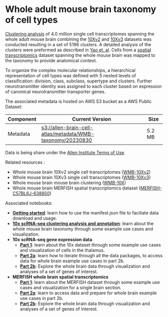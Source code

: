 # Whole adult mouse brain taxonomy of cell types

[Clustering analysis](WMB-10X.md) of 4.0 million single cell transcriptomes spanning the whole adult mouse brain combining the [10Xv2](WMB-10Xv2.md) and [10Xv3](WMB-10Xv3.md) datasets 
was conducted resulting in a set of 5196 clusters. A detailed analysis of the clusters were preformed as described in [Yao et. al](https://www.biorxiv.org/content/10.1101/2023.03.06.531121v1). Cells from a [spatial transcriptomics](MERFISH-C57BL6J-638850.md) dataset spanning the whole mouse brain was mapped to the taxonomy to provide anatomical context.

To organize the complex molecular relationships, a hierarchical representation of cell types was defined with 5 nested levels of classification: division, class, subclass, supertype and clusters.
Further neurotransmitter identity was assigned to each cluster based on expression of canonical neurotransmitter transporter genes.


The associated metadata is hosted on AWS S3 bucket as a AWS Public Dataset:

| Component | Current Version | Size |
|---|--|--|
| Metadata | [s3://allen-brain-cell-atlas/metadata/WMB-taxonomy/20230830](https://allen-brain-cell-atlas.s3.us-west-2.amazonaws.com/index.html#metadata/WMB-taxonomy/20230630/) | 5.2 MB |

Data is being share under the [Allen Institute Terms of Use](https://alleninstitute.org/terms-of-use/).

Related resources :
* Whole mouse brain 10Xv2 single cell transcriptomes ([WMB-10Xv2](WMB-10Xv2.md))
* Whole mouse brain 10Xv3 single cell transcriptomes ([WMB-10Xv3](WMB-10Xv3.md))
* Whole mouse brain mouse brain clustering ([WMB-10X](WMB-10X.md))
* Whole mouse brain MERFISH spatial transcriptomics dataset ([MERFISH-C57BL6J-638850](MERFISH-C57BL6J-638850.md))

Associated notebooks:
* [**Getting started**](../notebooks/getting_started.ipynb): learn how to use the manifest.json file to faciliate data download and usage.
* [**10x scRNA-seq clustering analysis and annotation**](../notebooks/cluster_annotation_tutorial.ipynb): learn about the whole mouse brain taxonomy through some example use cases and visualization.
* **10x scRNA-seq gene expression data**
  * [**Part 1**](../notebooks/10x_snRNASeq_tutorial_part_1.ipynb): learn about the 10x dataset through some example use cases and visualization of cells in the thalamus.
  * [**Part 2a**](../notebooks/10x_snRNASeq_tutorial_part_2a.ipynb): learn how to iterate through all the data packages, to access data for whole brain example use cases in part 2b.
  * [**Part 2b**](../notebooks/10x_snRNASeq_tutorial_part_2b.ipynb): Explore the whole brain data through visualization and analyses of a set of genes of interest.
* **MERFISH whole brain spatial transcriptomics**
  * [**Part 1**](../notebooks/merfish_tutorial_part_1.ipynb): learn about the MERFISH dataset through some example use cases and visualization for a single brain section.
  * [**Part 2a**](../notebooks/merfish_tutorial_part_2a.ipynb): learn to access data and prepare for whole brain example use cases in part 2b.
  * [**Part 2b**](../notebooks/merfish_tutorial_part_2b.ipynb): Explore the whole brain data through visualization and analyses of a set of genes of interest.

